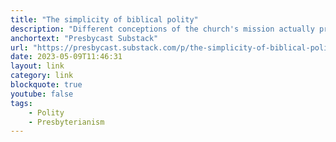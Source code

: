 ```yaml
---
title: "The simplicity of biblical polity"
description: "Different conceptions of the church's mission actually produce different types of churches. This creates difficulties in a connectional denomination where common order is the basis for both fellowship and accountability."
anchortext: "Presbycast Substack"
url: "https://presbycast.substack.com/p/the-simplicity-of-biblical-polity"
date: 2023-05-09T11:46:31
layout: link
category: link
blockquote: true
youtube: false
tags:
    - Polity
    - Presbyterianism
---
```

